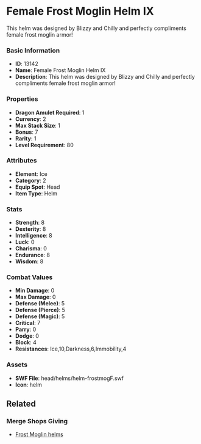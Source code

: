 # Female Frost Moglin Helm IX

This helm was designed by Blizzy and Chilly and perfectly compliments female frost moglin armor!

### Basic Information

- **ID**: 13142
- **Name**: Female Frost Moglin Helm IX
- **Description**: This helm was designed by Blizzy and Chilly and perfectly compliments female frost moglin armor!

### Properties

- **Dragon Amulet Required**: 1
- **Currency**: 2
- **Max Stack Size**: 1
- **Bonus**: 7
- **Rarity**: 1
- **Level Requirement**: 80

### Attributes

- **Element**: Ice
- **Category**: 2
- **Equip Spot**: Head
- **Item Type**: Helm

### Stats

- **Strength**: 8
- **Dexterity**: 8
- **Intelligence**: 8
- **Luck**: 0
- **Charisma**: 0
- **Endurance**: 8
- **Wisdom**: 8

### Combat Values

- **Min Damage**: 0
- **Max Damage**: 0
- **Defense (Melee)**: 5
- **Defense (Pierce)**: 5
- **Defense (Magic)**: 5
- **Critical**: 7
- **Parry**: 0
- **Dodge**: 0
- **Block**: 4
- **Resistances**: Ice,10,Darkness,6,Immobility,4

### Assets

- **SWF File**: head/helms/helm-frostmogF.swf
- **Icon**: helm

## Related

### Merge Shops Giving

- [Frost Moglin helms](../merge-shops/51-frost-moglin-helms.md)


